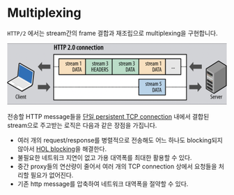 # Multiplexing

`HTTP/2` 에서는 stream간의 frame 결합과 재조립으로 multiplexing을 구현합니다.

<p align="center">
    <img src='../_images/req_res_multiplexing.png' placeholder="Multiplexing" />
</p>

전송할 HTTP message들을 [단일 persistent TCP connection](../http1/connection_management#persistent) 내에서 결합된 stream으로 주고받는 로직은 다음과 같은 장점을 가집니다.

- 여러 개의 request/response를 병렬적으로 전송해도 어느 하나도 blocking되지 않아서 [HOL blocking](../../http/http1/connection_management.html##http-pipelining)을 해결한다.
- 불필요한 네트워크 지연이 없고 가용 대역폭를 최대한 활용할 수 있다.
- 중간 proxy들의 연산량이 줄어서 여러 개의 TCP connection 상에서 요청들을 처리할 필요가 없어진다.
- 기존 http message를 압축하여 네트워크 대역폭을 절약할 수 있다.

